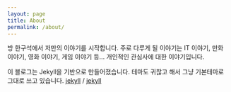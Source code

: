 ```yaml
---
layout: page
title: About
permalink: /about/
---
```


방 한구석에서 저만의 이야기를 시작합니다. 주로 다루게 될 이야기는 IT 이야기, 만화 이야기, 영화 이야기, 게임 이야기 등... 개인적인 관심사에 대한 이야기입니다.


이 블로그는 Jekyll을 기반으로 만들어졌습니다. 테마도 귀찮고 해서 그냥 기본테마로 그대로 쓰고 있습니다.
[jekyll][jekyll-organization] /
[jekyll](https://github.com/jekyll/jekyll)


[jekyll-organization]: https://github.com/jekyll
